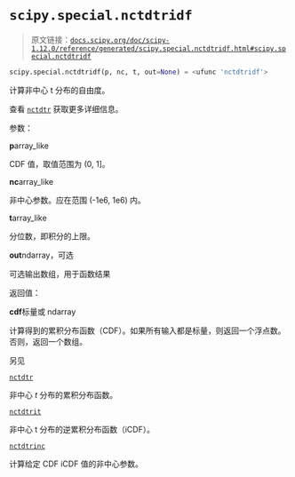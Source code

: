 # `scipy.special.nctdtridf`

> 原文链接：[`docs.scipy.org/doc/scipy-1.12.0/reference/generated/scipy.special.nctdtridf.html#scipy.special.nctdtridf`](https://docs.scipy.org/doc/scipy-1.12.0/reference/generated/scipy.special.nctdtridf.html#scipy.special.nctdtridf)

```py
scipy.special.nctdtridf(p, nc, t, out=None) = <ufunc 'nctdtridf'>
```

计算非中心 t 分布的自由度。

查看 [`nctdtr`](https://docs.scipy.org/doc/scipy-1.12.0/reference/generated/scipy.special.nctdtr.html#scipy.special.nctdtr "scipy.special.nctdtr") 获取更多详细信息。

参数：

**p**array_like

CDF 值，取值范围为 (0, 1]。

**nc**array_like

非中心参数。应在范围 (-1e6, 1e6) 内。

**t**array_like

分位数，即积分的上限。

**out**ndarray，可选

可选输出数组，用于函数结果

返回值：

**cdf**标量或 ndarray

计算得到的累积分布函数（CDF）。如果所有输入都是标量，则返回一个浮点数。否则，返回一个数组。

另见

[`nctdtr`](https://docs.scipy.org/doc/scipy-1.12.0/reference/generated/scipy.special.nctdtr.html#scipy.special.nctdtr "scipy.special.nctdtr")

非中心 *t* 分布的累积分布函数。

[`nctdtrit`](https://docs.scipy.org/doc/scipy-1.12.0/reference/generated/scipy.special.nctdtrit.html#scipy.special.nctdtrit "scipy.special.nctdtrit")

非中心 t 分布的逆累积分布函数（iCDF）。

[`nctdtrinc`](https://docs.scipy.org/doc/scipy-1.12.0/reference/generated/scipy.special.nctdtrinc.html#scipy.special.nctdtrinc "scipy.special.nctdtrinc")

计算给定 CDF iCDF 值的非中心参数。

